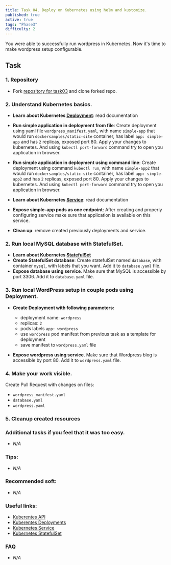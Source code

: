 ```yaml
---
title: Task 04. Deploy on Kubernetes using helm and kustomize.
published: true
active: true
tags: "Phase3"
difficulty: 2
---
```


You were able to successfully run wordpress in Kubernetes. Now it's time to make wordpress setup configurable.

<!--more-->

## Task

### 1. Repository

- Fork [repository for task03](https://github.com/learningdevops-makvaz-com/phase03_task03) and clone forked repo.

### 2. Understand Kubernetes basics.

- **Learn about Kubernetes [Deployment](https://kubernetes.io/docs/concepts/workloads/controllers/deployment/)**: read documentation
- **Run simple application in deployment from file**: Create deployment using yaml file `wordpress_manifest.yaml`, with name `simple-app` that would run `dockersamples/static-site` container, has label `app: simple-app` and has `2` replicas, exposed port 80. Apply your changes to kubernetes. And using `kubectl port-forward` command try to open you application in browser.
- **Run simple application in deployment using command line**: Create deployment using command `kubectl run`, with name `simple-app2` that would run `dockersamples/static-site` container, has label `app: simple-app2` and has `2` replicas, exposed port 80. Apply your changes to kubernetes. And using `kubectl port-forward` command try to open you application in browser.

- **Learn about Kubernetes [Service](https://kubernetes.io/docs/concepts/services-networking/service/)**: read documentation
- **Expose simple-app pods as one endpoint**: After creating and properly configuring service make sure that application is available on this service.
- **Clean up**: remove created previously deployments and service.

### 2. Run local MySQL database with StatefulSet.

- **Learn about Kubernetes [StatefulSet](https://kubernetes.io/docs/concepts/workloads/controllers/statefulset/)**
- **Create StatefulSet database**: Create statefulSet named `database`, with container `mysql`, with labels that you want. Add it to `database.yaml` file.
- **Expose database using service**. Make sure that MySQL is accessible by port 3306. Add it to `database.yaml` file.

### 3. Run local WordPress setup in couple pods using Deployment.

- **Create Deployment with following parameters:**
  - deployment name: `wordpress`
  - replicas: `2`
  - pods labels `app: wordpress`
  - use `wordpress` pod manifest from previous task as a template for deployment
  - save manifest to `wordpress.yaml` file

- **Expose wordpress using service**. Make sure that Wordpress blog is accessible by port 80. Add it to `wordpress.yaml` file.

### 4. Make your work visible.

Create Pull Request with changes on files:

- `wordpress_manifest.yaml`
- `database.yaml`
- `wordpress.yaml`

### 5. Cleanup created resources

### Additional tasks if you feel that it was too easy.

- _N/A_

### Tips:

- _N/A_

### Recommended soft:

- _N/A_

### Useful links:

- [Kuberentes API](https://kubernetes.io/docs/reference/generated/kubernetes-api/v1.22/)
- [Kuberentes Deployments](https://kubernetes.io/docs/concepts/workloads/controllers/deployment/)
- [Kubernetes Service](https://kubernetes.io/docs/concepts/services-networking/service/)
- [Kubernetes StatefulSet](https://kubernetes.io/docs/concepts/workloads/controllers/statefulset/)

### FAQ

- _N/A_
